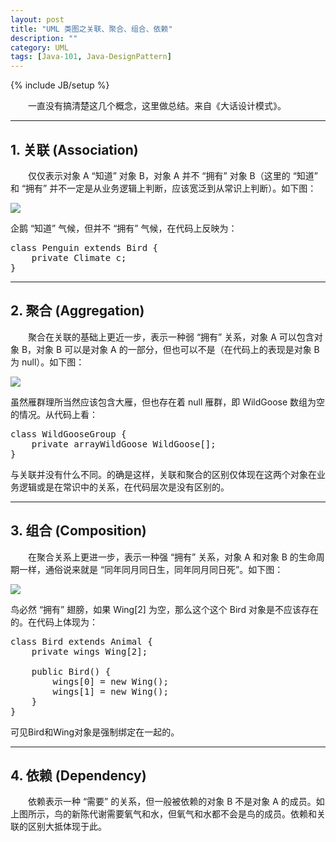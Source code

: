 ```yaml
---
layout: post
title: "UML 类图之关联、聚合、组合、依赖"
description: ""
category: UML
tags: [Java-101, Java-DesignPattern]
---
```

{% include JB/setup %}

　　一直没有搞清楚这几个概念，这里做总结。来自《大话设计模式》。

---

## 1. 关联 (Association)

　　仅仅表示对象 A “知道” 对象 B，对象 A 并不 “拥有” 对象 B（这里的 “知道” 和 “拥有” 并不一定是从业务逻辑上判断，应该宽泛到从常识上判断）。如下图：

![](https://i44cqg.bn1.livefilestore.com/y2p-PdPPH2El-_xBSn2qFo3IaKs70Mvy4xMTsTqLdIsPRujfi7sp6aesR8FtEXmM9A6DhFjtLoyRgjA5ammwmTrBq4lA2Vu_ZM_Z9tObHr3sMc/association.png?psid=1)

企鹅 “知道” 气候，但并不 “拥有” 气候，在代码上反映为：

<pre class="prettyprint linenums">
class Penguin extends Bird {  
	private Climate c;  
}  
</pre>

---

## 2. 聚合 (Aggregation)

　　聚合在关联的基础上更近一步，表示一种弱 “拥有” 关系，对象 A 可以包含对象 B，对象 B 可以是对象 A 的一部分，但也可以不是（在代码上的表现是对象 B 为 null）。如下图：

![](https://i44cqg.bn1302.livefilestore.com/y2pg-PQCK_Eu48KFHL3QRFCsGXtmdCE0iG_lnvKvtkL1dJ1xuGdZ22toFAHSo7IxG1HROb8Rn243ZXruUdTxWcL6AXHWW7UzRrjWDdgThumrNQ/aggregation.png?psid=1)

虽然雁群理所当然应该包含大雁，但也存在着 null 雁群，即 WildGoose 数组为空的情况。从代码上看：

<pre class="prettyprint linenums">
class WildGooseGroup {  
	private arrayWildGoose WildGoose[];  
}  
</pre>

与关联并没有什么不同。的确是这样，关联和聚合的区别仅体现在这两个对象在业务逻辑或是在常识中的关系，在代码层次是没有区别的。

---

## 3. 组合 (Composition)

　　在聚合关系上更进一步，表示一种强 “拥有” 关系，对象 A 和对象 B 的生命周期一样，通俗说来就是 “同年同月同日生，同年同月同日死”。如下图：

![](https://i44cqg.bn1303.livefilestore.com/y2p0Za2GiOWmNidpJ19YNJU_6uu86nhRM7mU-hdJquc7p5A31Tuqfja6iJwuRZYXAkn-WXQTVQyLD3m0xktntJU3MLDmsEuqt18_vEPTM-j3oM/composition.png?psid=1)

鸟必然 “拥有” 翅膀，如果 Wing[2] 为空，那么这个这个 Bird 对象是不应该存在的。在代码上体现为：

<pre class="prettyprint linenums">
class Bird extends Animal {  
	private wings Wing[2];  
	  
	public Bird() {  
		wings[0] = new Wing();  
		wings[1] = new Wing();  
	}  
}  
</pre>

可见Bird和Wing对象是强制绑定在一起的。

---
 
## 4. 依赖 (Dependency)

　　依赖表示一种 “需要” 的关系，但一般被依赖的对象 B 不是对象 A 的成员。如上图所示，鸟的新陈代谢需要氧气和水，但氧气和水都不会是鸟的成员。依赖和关联的区别大抵体现于此。